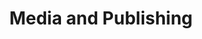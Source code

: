 ---
templateKey: industries
title:  Media and Publishing
subTitle:  

image: /img/industries/industry-media-publishing.png

description: Content Management plays a crucial role in Digital Transformation as well as providing  Digital experiences. Content is consumed in a variety of formats by almost every industry, to the extent that every customer interaction begins and ends with content.  Customers need access to information, knowledge & support, where they reside and the need to be more responsive is driven by CSAT, NPS and CES ratings.  Automation is driving every business flow and the need to be increasingly intelligent by integrating different channels is fast becoming a competitive edge. Customer centric services are creating an organization wide culture of seamless information transfer to improve accuracy, reduce errors and impact performance. Content Architecture, Content Management, Content archival from repositories to other sources for further analysis and massaging is leading us into a new era of digital transformation. A good content strategy improves communication, efficiency and productivity contributing to engaged relationships with customers.

# This Images is for the home page
icon: /img/industries/education-icon.png
hovericon: /img/industries/education-icon-white.png
---